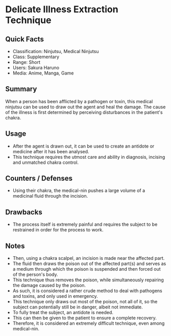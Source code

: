 # Delicate Illness Extraction Technique

## Quick Facts
- Classification: Ninjutsu, Medical Ninjutsu
- Class: Supplementary
- Range: Short
- Users: Sakura Haruno
- Media: Anime, Manga, Game

## Summary
When a person has been afflicted by a pathogen or toxin, this medical ninjutsu can be used to draw out the agent and heal the damage. The cause of the illness is first determined by perceiving disturbances in the patient's chakra.

## Usage
- After the agent is drawn out, it can be used to create an antidote or medicine after it has been analysed.
- This technique requires the utmost care and ability in diagnosis, incising and unmatched chakra control.

## Counters / Defenses
- Using their chakra, the medical-nin pushes a large volume of a medicinal fluid through the incision.

## Drawbacks
- The process itself is extremely painful and requires the subject to be restrained in order for the process to work.

## Notes
- Then, using a chakra scalpel, an incision is made near the affected part.
- The fluid then draws the poison out of the affected part(s) and serves as a medium through which the poison is suspended and then forced out of the person's body.
- This technique thus removes the poison, while simultaneously repairing the damage caused by the poison.
- As such, it is considered a rather crude method to deal with pathogens and toxins, and only used in emergency.
- This technique only draws out most of the poison, not all of it, so the subject can potentially still be in danger, albeit not immediate.
- To fully treat the subject, an antidote is needed.
- This can then be given to the patient to ensure a complete recovery.
- Therefore, it is considered an extremely difficult technique, even among medical-nin.
